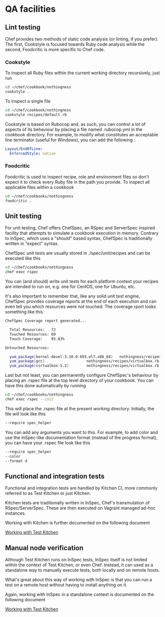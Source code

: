 # QA facilities

## Lint testing

Chef provides two methods of static code analysis (or linting, if you prefer). The first, Cookstyle is focused towards Ruby code analysis while the second, Foodcritic is more specific to Chef code.

### Cookstyle

To inspect all Ruby files within the current working directory recursively, just run

```bash
cd ~/chef/cookbook/nothingness
cookstyle .
```

To inspect a single file

```bash
cd ~/chef/cookbook/nothingness
cookstyle recipes/default.rb
```

Cookstyle is based on Rubocop and, as such, you can control a lot of aspects of its behaviour by placing a file named .rubocop.yml in the cookbook directory. For example, to modify what constitutes an acceptable line terminator (useful for Windows), you can add the following :

```yml
Layout/EndOfLine:
  EnforcedStyle: native
```

### Foodcritic

Foodcritic is used to inspect recipe, role and environment files so don't expect it to check every Ruby file in the path you provide. To inspect all applicable files within a cookbook

```bash
cd ~/chef/cookbooks/nothingness
foodcritic .
```

## Unit testing

For unit testing, Chef offers ChefSpec, an RSpec and ServerSpec inspired facility that attempts to simulate a cookbook execution in memory. Contrary to InSpec, which uses a "should" based syntax, ChefSpec is traditionally written in "expect" syntax.

ChefSpec unit tests are usually stored in ./spec/unit/recipes and can be executed like this

```bash
cd ~/chef/cookbooks/nothingness
chef exec rspec
```

You can (and should) write unit tests for each platform context your recipes are intended to run on, e.g. one for CentOS, one for Ubuntu, etc.

It's also important to remember that, like any solid unit test engine, ChefSpec provides coverage reports at the end of each execution and can even tell you which resources were not touched. The coverage rport looks something like this

```bash
ChefSpec Coverage report generated...

  Total Resources:   72
  Touched Resources: 69
  Touch Coverage:    95.83%

Untouched Resources:

  yum_package[kernel-devel-3.10.0-693.el7.x86_64]   nothingness/recipes/virtualbox:11
  yum_package[gcc]                   nothingness/recipes/virtualbox.rb:11
  yum_package[virtualbox-5.2]        nothingness/recipes/virtualbox.rb:11
```

Last but not least, you can permanently configure ChefSpec's behaviour by placing an .rspec file at the top level directory of your cookbook. You can have this done automatically by running

```bash
cd ~/chef/cookbooks/nothingness
chef exec rspec --init
```

This will place the .rspec file at the present working directory. Initially, the file will look like this

```bash
--require spec_helper
```

You can add any arguments you want to this. For example, to add color and use the InSpec-like documentation format (instead of the progress format), you can have your .rspec file look like this

```bash
--require spec_helper
--color
--format d
```

## Functional and integration tests

Functional and integration tests are handled by Kitchen CI, more commonly referred to as Test Kitchen or just Kitchen.

Kitchen tests are traditionally written in InSpec, Chef's transmutation of RSpec/ServerSpec. These are then executed on Vagrant managed ad-hoc instances.

Working with Kitchen is further documented on the following document

[Working with Test Kitchen](/doc/working-with-test-kitchen.md)

## Manual node verification

Although Test Kitchen runs on InSpec tests, InSpec itself is not limited within the context of Test Kitchen, or even Chef. Instead, it can used as a standalone way to manually execute tests, both locally and on remote hosts.

What's great about this way of working with InSpec is that you can run a test on a remote host without having to install anything on it.

Again, working with InSpec in a standalone context is documented on the following document

[Working with Test Kitchen](/doc/working-with-test-kitchen.md)
